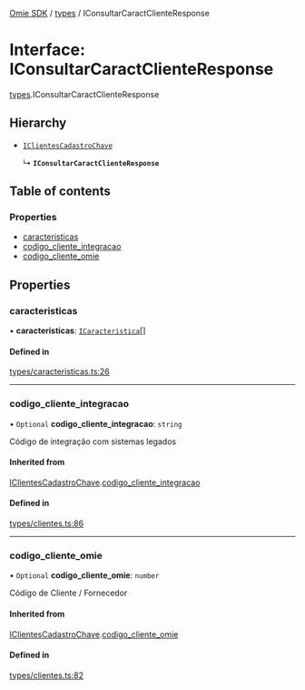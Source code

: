 [Omie SDK](../README.md) / [types](../modules/types.md) / IConsultarCaractClienteResponse

# Interface: IConsultarCaractClienteResponse

[types](../modules/types.md).IConsultarCaractClienteResponse

## Hierarchy

- [`IClientesCadastroChave`](types.IClientesCadastroChave.md)

  ↳ **`IConsultarCaractClienteResponse`**

## Table of contents

### Properties

- [caracteristicas](types.IConsultarCaractClienteResponse.md#caracteristicas)
- [codigo\_cliente\_integracao](types.IConsultarCaractClienteResponse.md#codigo_cliente_integracao)
- [codigo\_cliente\_omie](types.IConsultarCaractClienteResponse.md#codigo_cliente_omie)

## Properties

### caracteristicas

• **caracteristicas**: [`ICaracteristica`](types.ICaracteristica.md)[]

#### Defined in

[types/caracteristicas.ts:26](https://github.com/lucas-bogos/omie-sdk/blob/fa631c8/src/types/caracteristicas.ts#L26)

___

### codigo\_cliente\_integracao

• `Optional` **codigo\_cliente\_integracao**: `string`

Código de integração com sistemas legados

#### Inherited from

[IClientesCadastroChave](types.IClientesCadastroChave.md).[codigo_cliente_integracao](types.IClientesCadastroChave.md#codigo_cliente_integracao)

#### Defined in

[types/clientes.ts:86](https://github.com/lucas-bogos/omie-sdk/blob/fa631c8/src/types/clientes.ts#L86)

___

### codigo\_cliente\_omie

• `Optional` **codigo\_cliente\_omie**: `number`

Código de Cliente / Fornecedor

#### Inherited from

[IClientesCadastroChave](types.IClientesCadastroChave.md).[codigo_cliente_omie](types.IClientesCadastroChave.md#codigo_cliente_omie)

#### Defined in

[types/clientes.ts:82](https://github.com/lucas-bogos/omie-sdk/blob/fa631c8/src/types/clientes.ts#L82)
